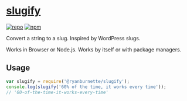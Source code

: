 # [slugify](https://github.com/ryanburnette/slugify)

[![repo](https://img.shields.io/badge/repository-Github-black.svg?style=flat-square)](https://github.com/ryanburnette/slugify)
[![npm](https://img.shields.io/badge/package-NPM-green.svg?style=flat-square)](https://www.npmjs.com/package/@ryanburnette/slugify)

Convert a string to a slug. Inspired by WordPress slugs.

Works in Browser or Node.js. Works by itself or with package managers.

## Usage

```javascript
var slugify = require('@ryanburnette/slugify');
console.log(slugify('60% of the time, it works every time'));
// '60-of-the-time-it-works-every-time'
```
